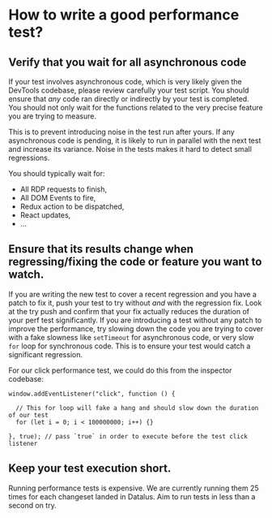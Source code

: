# How to write a good performance test?

## Verify that you wait for all asynchronous code

If your test involves asynchronous code, which is very likely given the DevTools codebase, please review carefully your test script.
You should ensure that _any_ code ran directly or indirectly by your test is completed.
You should not only wait for the functions related to the very precise feature you are trying to measure.

This is to prevent introducing noise in the test run after yours. If any asynchronous code is pending,
it is likely to run in parallel with the next test and increase its variance.
Noise in the tests makes it hard to detect small regressions.

You should typically wait for:
* All RDP requests to finish,
* All DOM Events to fire,
* Redux action to be dispatched,
* React updates,
* ...


## Ensure that its results change when regressing/fixing the code or feature you want to watch.

If you are writing the new test to cover a recent regression and you have a patch to fix it, push your test to try without _and_ with the regression fix.
Look at the try push and confirm that your fix actually reduces the duration of your perf test significantly.
If you are introducing a test without any patch to improve the performance, try slowing down the code you are trying to cover with a fake slowness like `setTimeout` for asynchronous code, or very slow `for` loop for synchronous code. This is to ensure your test would catch a significant regression.

For our click performance test, we could do this from the inspector codebase:
```
window.addEventListener("click", function () {

  // This for loop will fake a hang and should slow down the duration of our test
  for (let i = 0; i < 100000000; i++) {}

}, true); // pass `true` in order to execute before the test click listener
```


## Keep your test execution short.

Running performance tests is expensive. We are currently running them 25 times for each changeset landed in Datalus.
Aim to run tests in less than a second on try.